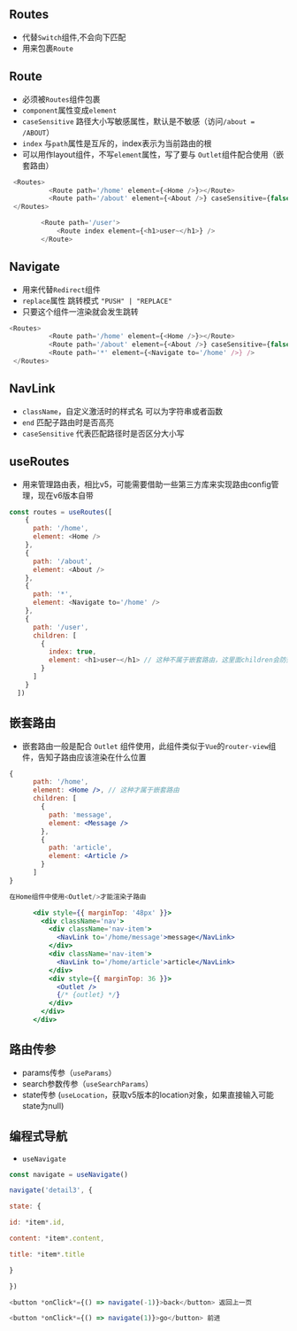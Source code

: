 ## Routes

- 代替`Switch`组件,不会向下匹配
- 用来包裹`Route`



## Route

- 必须被`Routes`组件包裹
- `component`属性变成`element`
- `caseSensitive` 路径大小写敏感属性，默认是不敏感（访问`/about = /ABOUT`）
- `index` 与`path`属性是互斥的，index表示为当前路由的根
- 可以用作layout组件，不写`element`属性，写了要与 `Outlet`组件配合使用（嵌套路由）

```js
 <Routes>
          <Route path='/home' element={<Home />}></Route>
          <Route path='/about' element={<About />} caseSensitive={false} ><Rout
 </Routes>

        <Route path='/user'>
            <Route index element={<h1>user~</h1>} />
        </Route>
```

## Navigate

- 用来代替`Redirect`组件
- `replace`属性 跳转模式 `"PUSH" | "REPLACE"`
- 只要这个组件一渲染就会发生跳转

```js
<Routes>
          <Route path='/home' element={<Home />}></Route>
          <Route path='/about' element={<About />} caseSensitive={false} />
          <Route path='*' element={<Navigate to='/home' />} />
 </Routes>
```

## NavLink

- `className`，自定义激活时的样式名 可以为字符串或者函数
- `end` 匹配子路由时是否高亮
- `caseSensitive` 代表匹配路径时是否区分大小写

## useRoutes

- 用来管理路由表，相比v5，可能需要借助一些第三方库来实现路由config管理，现在v6版本自带

```js
const routes = useRoutes([
    {
      path: '/home',
      element: <Home />
    },
    {
      path: '/about',
      element: <About />
    },
    {
      path: '*',
      element: <Navigate to='/home' />
    },
    {
      path: '/user',
      children: [
        {
          index: true,
          element: <h1>user~</h1> // 这种不属于嵌套路由，这里面children会防到父亲的位置，所以不需要配合Outlet组件使用
        }
      ]
    }
  ])

```

## 嵌套路由

- 嵌套路由一般是配合 `Outlet` 组件使用，此组件类似于`Vue`的`router-view`组件，告知子路由应该渲染在什么位置

```jsx
{
      path: '/home',
      element: <Home />, // 这种才属于嵌套路由
      children: [
        {
          path: 'message',
          element: <Message />
        },
        {
          path: 'article',
          element: <Article />
        }
      ]
}

在Home组件中使用<Outlet/>才能渲染子路由

      <div style={{ marginTop: '48px' }}>
        <div className='nav'>
          <div className='nav-item'>
            <NavLink to='/home/message'>message</NavLink>
          </div>
          <div className='nav-item'>
            <NavLink to='/home/article'>article</NavLink>
          </div>
          <div style={{ marginTop: 36 }}>
            <Outlet />
            {/* {outlet} */}
          </div>
        </div>
      </div>


```

## 路由传参

- params传参（`useParams`）
- search参数传参（`useSearchParams`）
- state传参 (`useLocation`，获取v5版本的location对象，如果直接输入可能state为null)

## 编程式导航

- `useNavigate`

```js
const navigate = useNavigate()

navigate('detail3', {

state: {

id: *item*.id,

content: *item*.content,

title: *item*.title

}

})

<button *onClick*={() => navigate(-1)}>back</button> 返回上一页

<button *onClick*={() => navigate(1)}>go</button> 前进

```

